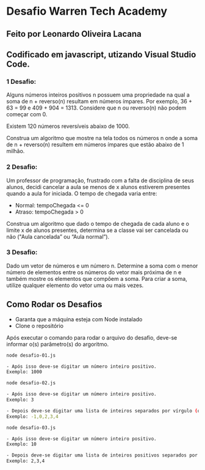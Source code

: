 # Desafio Warren Tech Academy

## Feito por Leonardo Oliveira Lacana

## Codificado em javascript, utizando Visual Studio Code.

### 1 Desafio:

Alguns números inteiros positivos n possuem uma propriedade na qual a soma de n + reverso(n) resultam em números ímpares. Por exemplo, 36 + 63 = 99 e 409 + 904 = 1313. Considere que n ou reverso(n) não podem começar com 0.

Existem 120 números reversíveis abaixo de 1000.

Construa um algoritmo que mostre na tela todos os números n onde a soma de n + reverso(n) resultem em números ímpares que estão abaixo de 1 milhão.

### 2 Desafio:

Um professor de programação, frustrado com a falta de disciplina de seus alunos, decidi cancelar a aula se menos de x alunos estiverem presentes quando a aula for iniciada. O tempo de chegada varia entre:

 - Normal: tempoChegada <= 0
 - Atraso: tempoChegada > 0
 
 Construa um algoritmo que dado o tempo de chegada de cada aluno e o limite x de alunos presentes, determina se a classe vai ser cancelada ou não ("Aula cancelada” ou “Aula normal”).

### 3 Desafio:

Dado um vetor de números e um número n. Determine a soma com o menor número de elementos entre os números do vetor mais próxima de n e também mostre os elementos que compõem a soma. Para criar a soma, utilize qualquer elemento do vetor uma ou mais vezes.

## Como Rodar os Desafios

- Garanta que a máquina esteja com Node instalado
- Clone o repositório

Após executar o comando para rodar o arquivo do desafio, deve-se informar o(s) parâmetro(s) do argoritmo.

  ```bash
node desafio-01.js

- Após isso deve-se digitar um número inteiro positivo.
Exemplo: 1000
```

  ```bash
node desafio-02.js

- Após isso deve-se digitar um número inteiro positivo.
Exemplo: 3

- Depois deve-se digitar uma lista de inteiros separados por vírgulo (obs.: não colocar espaços entre os mesmos).
Exemplo: -1,0,2,3,4
```

  ```bash
node desafio-03.js

- Após isso deve-se digitar um número inteiro positivo.
Exemplo: 10

- Depois deve-se digitar uma lista de inteiros positivos separados por vírgulo (obs.: não colocar espaços entre os mesmos).
Exemplo: 2,3,4
```